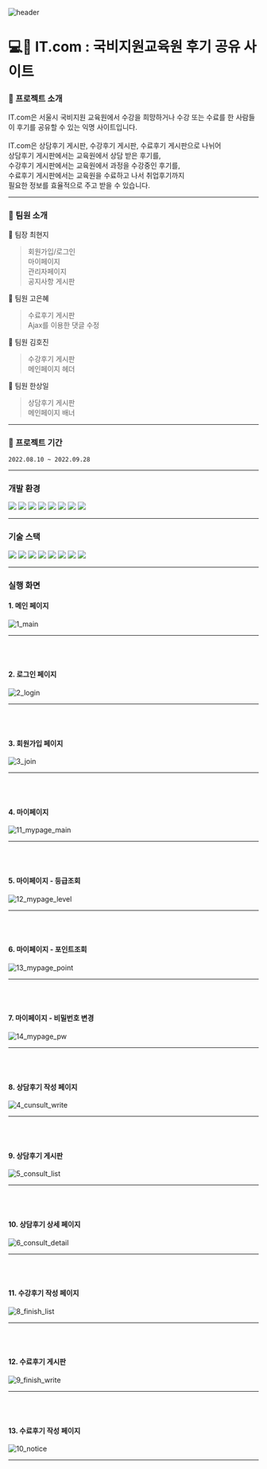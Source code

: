 ![header](https://capsule-render.vercel.app/api?type=waving&color=99CCFF&height=150&section=header&text=IT.%20com&fontSize=90&fontColor=ffffff&fontAlignY=40)
#  :computer::speech_balloon: __IT.com__ : 국비지원교육원 후기 공유 사이트
### :blue_book: 프로젝트 소개
IT.com은 서울시 국비지원 교육원에서 수강을 희망하거나 수강 또는 수료를 한 사람들이 후기를 공유할 수 있는 익명 사이트입니다.<br><br>
IT.com은 상담후기 게시판, 수강후기 게시판, 수료후기 게시판으로 나뉘어<br>
상담후기 게시판에서는 교육원에서 상담 받은 후기를,<br>
수강후기 게시판에서는 교육원에서 과정을 수강중인 후기를,<br>
수료후기 게시판에서는 교육원을 수료하고 나서 취업후기까지<br>
필요한 정보를 효율적으로 주고 받을 수 있습니다.
___
### :information_desk_person: 팀원 소개
:yellow_heart: 팀장 최현지
> 회원가입/로그인<br>
마이페이지<br>
관리자페이지<br>
공지사항 게시판

:purple_heart: 팀원 고은혜
> 수료후기 게시판<br>
Ajax를 이용한 댓글 수정


:blue_heart: 팀원 김호진
> 수강후기 게시판<br>
메인페이지 헤더

:green_heart: 팀원 한상일
> 상담후기 게시판<br>
메인페이지 배너
___
### :date: 프로젝트 기간
```
2022.08.10 ~ 2022.09.28
```
___
### 개발 환경
<img src="https://img.shields.io/badge/Spring-6DB33F?style=flat-square&logo=Spring&logoColor=white"> <img src="https://img.shields.io/badge/Ecplise IDE-2C2255?style=flat-square&logo=Eclipse IDE&logoColor=white"> <img src="https://img.shields.io/badge/Visual Studio Code-007ACC?style=flat-square&logo=Visual Studio Code&logoColor=white"> 
<img src="https://img.shields.io/badge/Apache Maven-C71A36?style=flat-square&logo=Apache Maven&logoColor=white"> <img src="https://img.shields.io/badge/apache tomcat-F8DC75?style=flat-square&logo=apachetomcat&logoColor=white"> <img src="https://img.shields.io/badge/Mybatis-181717?style=flat-square&logo=Mybatis&logoColor=white">  <img src="https://img.shields.io/badge/GIT-F05032?style=flat-square&logo=GIT&logoColor=white"> <img src="https://img.shields.io/badge/GitHub-181717?style=flat-square&logo=GitHub&logoColor=white">

___
### 기술 스택
<img src="https://img.shields.io/badge/JAVA-007396?style=flat-square&logo=java&logoColor=white"> <img src="https://img.shields.io/badge/javascript-F7DF1E?style=flat-square&logo=javascript&logoColor=black"> <img src="https://img.shields.io/badge/html-E34F26?style=flat-square&logo=html5&logoColor=white"> <img src="https://img.shields.io/badge/css-1572B6?style=flat-square&logo=css3&logoColor=white"> <img src="https://img.shields.io/badge/bootstrap-7952B3?style=flat-square&logo=bootstrap&logoColor=white"> <img src="https://img.shields.io/badge/JSON-000000?style=flat-square&logo=JSON&logoColor=white"> <img src="https://img.shields.io/badge/oracle-F80000?style=flat-square&logo=oracle&logoColor=white"> <img src="https://img.shields.io/badge/Ajax-7D929E?style=flat-square&logo=Mybatis&logoColor=white">

___
### 실행 화면
#### 1. 메인 페이지
![1_main](https://user-images.githubusercontent.com/105847748/195411317-388d73f0-451d-4910-8476-bcfa86eb9d5f.PNG)
___
<br><br>
#### 2. 로그인 페이지
![2_login](https://user-images.githubusercontent.com/105847748/195411336-8b132ac5-b824-4b47-afa0-a974e3b011c5.PNG)
___
<br><br>
#### 3. 회원가입 페이지
![3_join](https://user-images.githubusercontent.com/105847748/195411377-df31d6d0-9173-4d2b-9cb8-2d7dea8a03f9.PNG)
___
<br><br>
#### 4. 마이페이지
![11_mypage_main](https://user-images.githubusercontent.com/105847748/195414370-421b26e3-4f09-4bf4-afff-d30611d36658.png)
___
<br><br>
#### 5. 마이페이지 -  등급조회
![12_mypage_level](https://user-images.githubusercontent.com/105847748/195414379-c9978084-a304-48ed-be18-09f0522df521.png)
___
<br><br>
#### 6. 마이페이지 - 포인트조회
![13_mypage_point](https://user-images.githubusercontent.com/105847748/195414386-fb1e2e70-8571-4b3f-bbda-bd6acec77eed.png)
___
<br><br>
#### 7. 마이페이지 - 비밀번호 변경
![14_mypage_pw](https://user-images.githubusercontent.com/105847748/195414391-5e2d5b6f-23e0-4b8e-a098-1d6dd03991bf.png)
___
<br><br>
#### 8. 상담후기 작성 페이지
![4_cunsult_write](https://user-images.githubusercontent.com/105847748/195411382-31a6cb24-5048-4e9d-9bfe-ec9f6f06d12f.PNG)
___
<br><br>
#### 9. 상담후기 게시판
![5_consult_list](https://user-images.githubusercontent.com/105847748/195411385-fb4797bf-acc2-4182-984f-b034b6a037ae.PNG)
___
<br><br>
#### 10. 상담후기 상세 페이지
![6_consult_detail](https://user-images.githubusercontent.com/105847748/195411389-b8b5a6ba-c854-4a8d-b07f-82a1404a5b5c.PNG)
___
<br><br>
#### 11. 수강후기 작성 페이지
![8_finish_list](https://user-images.githubusercontent.com/105847748/195411392-04f0940a-c2ca-4879-9afe-434bd3d38c2b.PNG)
___
<br><br>
#### 12. 수료후기 게시판
![9_finish_write](https://user-images.githubusercontent.com/105847748/195411395-651e1624-0848-4d1d-a544-d5aff2688a68.PNG)
___
<br><br>
#### 13. 수료후기 작성 페이지
![10_notice](https://user-images.githubusercontent.com/105847748/195411372-b51b1b39-1537-4596-9212-1dedb7514845.PNG)
___
<br><br>
